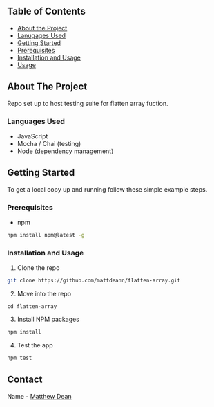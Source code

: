 ## Table of Contents

* [About the Project](#about-the-project)
* [Lanugages Used](#languages-used)
* [Getting Started](#getting-started)
* [Prerequisites](#prerequisites)
* [Installation and Usage](#installation)
* [Usage](#usage)


<!-- ABOUT THE PROJECT -->
## About The Project
Repo set up to host testing suite for flatten array fuction.

### Languages Used
* JavaScript
* Mocha / Chai (testing)
* Node (dependency management)


<!-- GETTING STARTED -->
## Getting Started

To get a local copy up and running follow these simple example steps.


### Prerequisites
* npm
```sh
npm install npm@latest -g
```

### Installation and Usage

1. Clone the repo
```sh
git clone https://github.com/mattdeann/flatten-array.git
```
2. Move into the repo
```
cd flatten-array
```
3. Install NPM packages
```sh
npm install
```
4. Test the app
```sh
npm test
```


<!-- CONTACT -->
## Contact

Name - [Matthew Dean](deanma95@gmail.com)
